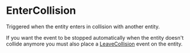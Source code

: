 # EnterCollision

Triggered when the entity enters in collision with another entity.

If you want the event to be stopped automatically when the entity
doesn't collide anymore you must also place a
[LeaveCollision](./Event/LeaveCollision) event on the entity.
